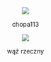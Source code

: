 <div id="header" align="center">
<img src="https://media.tenor.com/MSaZhCBPynQAAAAC/blue-lock-anime.gif">
  <p>chopa113</p>
  
 <img src="https://th.bing.com/th/id/R.880f48b9129ed2a7466ee888bd5ef079?rik=05NbgbPQnqF3Rw&riu=http%3a%2f%2fimg.cda.pl%2fvid%2foryginalne%2f13929935529929-01.jpg&ehk=NTzJrlzgxQQaP8XEEy1a7V99m6zua8aTs1pClxguZ68%3d&risl=&pid=ImgRaw&r=0&sres=1&sresct=1" style="size:50%">
  <p>wąż rzeczny</p>
</div>
